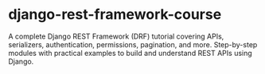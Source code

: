 # django-rest-framework-course
A complete Django REST Framework (DRF) tutorial covering APIs, serializers, authentication, permissions, pagination, and more. Step-by-step modules with practical examples to build and understand REST APIs using Django.
